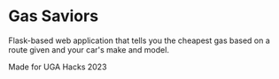 # Gas Saviors
Flask-based web application that tells you the cheapest gas based on a route given and your car's make and model. <br>

Made for UGA Hacks 2023 <br>
